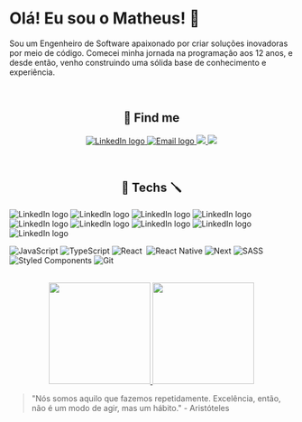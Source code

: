 # Olá! Eu sou o Matheus! :vulcan_salute:

Sou um Engenheiro de Software apaixonado por criar soluções inovadoras por meio de código. Comecei minha jornada na programação aos 12 anos, e desde então, venho construindo uma sólida base de conhecimento e experiência.

<br />
 
<h2 align='center'>📧 Find me </h2>
<p align='center'>
 <a href = "https://www.linkedin.com/in/matheus-antonio-us/">
  <img src="https://img.shields.io/badge/-LinkedIn-%230077B5?style=for-the-badge&logo=linkedin&logoColor=white" alt="LinkedIn logo" />
 </a>
 <a href="mailto:matheus.antonio@hotmail.com">
  <img src="https://img.shields.io/badge/Gmail-D14836?style=for-the-badge&logo=gmail&logoColor=white" alt="Email logo" />
 </a>
 <a href="https://www.youtube.com/channel/UCCe8rx30_1ZJ6M4oPzSJHiA">
  <img src="https://img.shields.io/badge/YouTube-FF0000?style=for-the-badge&logo=youtube&logoColor=white">
 </a>
 <a href="https://www.bzenky.dev">
  <img src="https://img.shields.io/badge/website-000000?style=for-the-badge&logo=About.me&logoColor=white">
 </a>
</p>

<br />

<h2 align='center'>🔧 Techs 🪛</h2>
<img src="https://img.shields.io/badge/JavaScript-323330?style=for-the-badge&logo=javascript&logoColor=F7DF1E" alt="LinkedIn logo" />
<img src="https://img.shields.io/badge/TypeScript-007ACC?style=for-the-badge&logo=typescript&logoColor=white" alt="LinkedIn logo" />
<img src="https://img.shields.io/badge/React-20232A?style=for-the-badge&logo=react&logoColor=61DAFB" alt="LinkedIn logo" />
<img src="https://img.shields.io/badge/React_Native-20232A?style=for-the-badge&logo=react&logoColor=61DAFB" alt="LinkedIn logo" />
<img src="https://img.shields.io/badge/next.js-000000?style=for-the-badge&logo=nextdotjs&logoColor=white" alt="LinkedIn logo" />
<img src="https://img.shields.io/badge/styled--components-DB7093?style=for-the-badge&logo=styled-components&logoColor=white" alt="LinkedIn logo" />
<img src="https://img.shields.io/badge/GIT-E44C30?style=for-the-badge&logo=git&logoColor=white" alt="LinkedIn logo" />
<img src="https://img.shields.io/badge/JavaScript-323330?style=for-the-badge&logo=javascript&logoColor=F7DF1E" alt="LinkedIn logo" />
<img src="https://img.shields.io/badge/JavaScript-323330?style=for-the-badge&logo=nodejs&logoColor=F7DF1E" alt="LinkedIn logo" />

![JavaScript]()
![TypeScript]()
![React]()&nbsp;
![React Native]()
![Next]()
![SASS](https://img.shields.io/badge/Sass-CC6699?style=for-the-badge&logo=sass&logoColor=white)
![Styled Components]()
![Git]()

<br />
 <div align='center'> 
  <a href="https://github.com/matheusantoni0">
   <img height="180em" src="https://github-readme-stats.vercel.app/api?username=bzenky&show_icons=true&theme=tokyonight&include_all_commits=true&count_private=true"/>
   <img height="180em" src="https://github-readme-stats.vercel.app/api/top-langs/?username=bzenky&layout=compact&theme=tokyonight&langs_count=5" />
  </a>
</div>

> "Nós somos aquilo que fazemos repetidamente. Excelência, então, não é um modo de agir, mas um hábito." - Aristóteles
